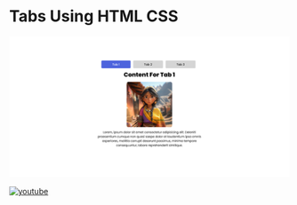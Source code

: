 # Tabs Using HTML CSS

![Logo](https://raw.githubusercontent.com/codzsword/Tabs-HTML-CSS/refs/heads/main/tab-github.png)

[![youtube](https://img.shields.io/badge/YouTube-red?style=for-the-badge&logo=youtube&logoColor=white)](https://youtu.be/tbbJ43FbV4Q)
